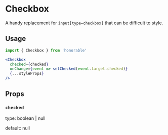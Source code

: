 # Checkbox

A handy replacement for `input[type=checkbox]` that can be difficult to style.

## Usage

```jsx
import { Checkbox } from 'honorable'

<Checkbox
  checked={checked}
  onChange={event => setChecked(event.target.checked)}
  {...styleProps}
/>
```

## Props

### `checked`

type: boolean | null

default: null
